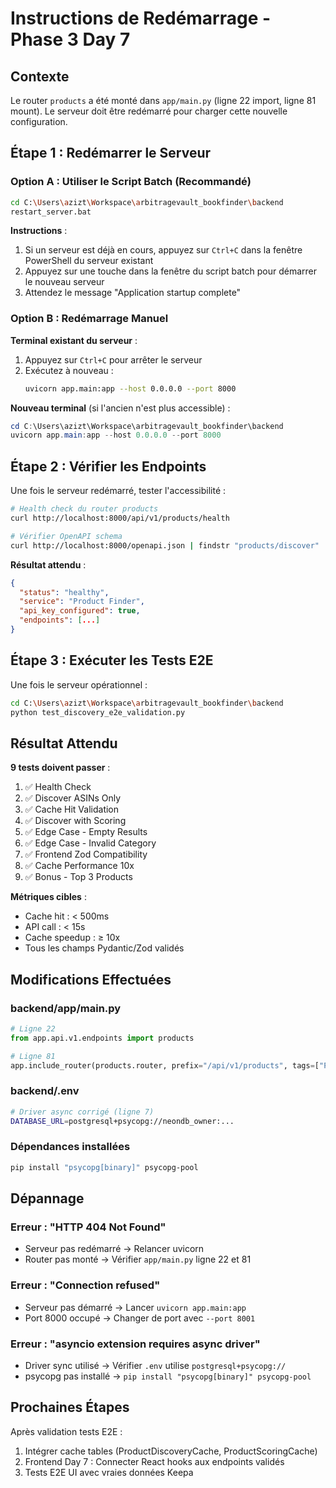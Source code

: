 # Instructions de Redémarrage - Phase 3 Day 7

## Contexte
Le router `products` a été monté dans `app/main.py` (ligne 22 import, ligne 81 mount).
Le serveur doit être redémarré pour charger cette nouvelle configuration.

## Étape 1 : Redémarrer le Serveur

### Option A : Utiliser le Script Batch (Recommandé)
```bash
cd C:\Users\azizt\Workspace\arbitragevault_bookfinder\backend
restart_server.bat
```

**Instructions** :
1. Si un serveur est déjà en cours, appuyez sur `Ctrl+C` dans la fenêtre PowerShell du serveur existant
2. Appuyez sur une touche dans la fenêtre du script batch pour démarrer le nouveau serveur
3. Attendez le message "Application startup complete"

### Option B : Redémarrage Manuel
**Terminal existant du serveur** :
1. Appuyez sur `Ctrl+C` pour arrêter le serveur
2. Exécutez à nouveau :
   ```bash
   uvicorn app.main:app --host 0.0.0.0 --port 8000
   ```

**Nouveau terminal** (si l'ancien n'est plus accessible) :
```powershell
cd C:\Users\azizt\Workspace\arbitragevault_bookfinder\backend
uvicorn app.main:app --host 0.0.0.0 --port 8000
```

## Étape 2 : Vérifier les Endpoints

Une fois le serveur redémarré, tester l'accessibilité :

```bash
# Health check du router products
curl http://localhost:8000/api/v1/products/health

# Vérifier OpenAPI schema
curl http://localhost:8000/openapi.json | findstr "products/discover"
```

**Résultat attendu** :
```json
{
  "status": "healthy",
  "service": "Product Finder",
  "api_key_configured": true,
  "endpoints": [...]
}
```

## Étape 3 : Exécuter les Tests E2E

Une fois le serveur opérationnel :

```bash
cd C:\Users\azizt\Workspace\arbitragevault_bookfinder\backend
python test_discovery_e2e_validation.py
```

## Résultat Attendu

**9 tests doivent passer** :
1. ✅ Health Check
2. ✅ Discover ASINs Only
3. ✅ Cache Hit Validation
4. ✅ Discover with Scoring
5. ✅ Edge Case - Empty Results
6. ✅ Edge Case - Invalid Category
7. ✅ Frontend Zod Compatibility
8. ✅ Cache Performance 10x
9. ✅ Bonus - Top 3 Products

**Métriques cibles** :
- Cache hit : < 500ms
- API call : < 15s
- Cache speedup : ≥ 10x
- Tous les champs Pydantic/Zod validés

## Modifications Effectuées

### backend/app/main.py
```python
# Ligne 22
from app.api.v1.endpoints import products

# Ligne 81
app.include_router(products.router, prefix="/api/v1/products", tags=["Product Discovery"])
```

### backend/.env
```bash
# Driver async corrigé (ligne 7)
DATABASE_URL=postgresql+psycopg://neondb_owner:...
```

### Dépendances installées
```bash
pip install "psycopg[binary]" psycopg-pool
```

## Dépannage

### Erreur : "HTTP 404 Not Found"
- Serveur pas redémarré → Relancer uvicorn
- Router pas monté → Vérifier `app/main.py` ligne 22 et 81

### Erreur : "Connection refused"
- Serveur pas démarré → Lancer `uvicorn app.main:app`
- Port 8000 occupé → Changer de port avec `--port 8001`

### Erreur : "asyncio extension requires async driver"
- Driver sync utilisé → Vérifier `.env` utilise `postgresql+psycopg://`
- psycopg pas installé → `pip install "psycopg[binary]" psycopg-pool`

## Prochaines Étapes

Après validation tests E2E :
1. Intégrer cache tables (ProductDiscoveryCache, ProductScoringCache)
2. Frontend Day 7 : Connecter React hooks aux endpoints validés
3. Tests E2E UI avec vraies données Keepa
